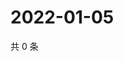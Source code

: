 # 2022-01-05

共 0 条

<!-- BEGIN WEIBO -->
<!-- 最后更新时间 Wed Jan 05 2022 11:16:23 GMT+0800 (China Standard Time) -->

<!-- END WEIBO -->
